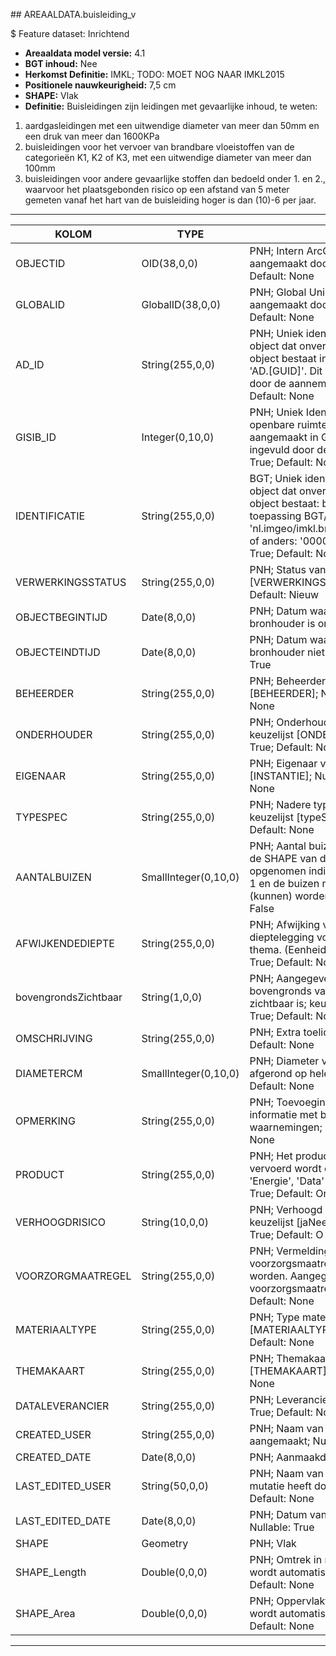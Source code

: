 ﻿﻿## AREAALDATA.buisleiding_v

$ Feature dataset: Inrichtend


* __Areaaldata model versie:__ 4.1
* __BGT inhoud:__ Nee
* __Herkomst Definitie:__ IMKL; TODO: MOET NOG NAAR IMKL2015
* __Positionele nauwkeurigheid:__ 7,5 cm
* __SHAPE:__ Vlak
* __Definitie:__ Buisleidingen zijn leidingen met gevaarlijke inhoud, te weten:
1. aardgasleidingen met een uitwendige diameter van meer dan 50mm en een druk van meer dan 1600KPa
2. buisleidingen voor het vervoer van brandbare vloeistoffen van de categorieën K1, K2 of K3, met een uitwendige diameter van meer dan 100mm
3. buisleidingen voor andere gevaarlijke stoffen dan bedoeld onder 1. en 2., waarvoor het plaatsgebonden risico op een afstand van 5 meter gemeten vanaf het hart van de buisleiding hoger is dan (10)-6 per jaar.

***

|KOLOM                               |TYPE                   |DEFINITIE|
|------                              |----                   |-----    |
|OBJECTID                            |OID(38,0,0)            |PNH; Intern ArcGIS Identificatienummer, aangemaakt door ArcGIS; Nullable: False; Default: None|
|GLOBALID                            |GlobalID(38,0,0)       |PNH; Global Unique Identifier,  aangemaakt door ArcGIS; Nullable: False; Default: None|
|AD_ID                               |String(255,0,0)        |PNH; Uniek identificatienummer voor het object dat onveranderlijk is zolang het object bestaat in Areaaldata: in format 'AD.[GUID]'. Dit moet worden ingevuld door de aannemer; Nullable: False; Default: None|
|GISIB_ID                            |Integer(0,10,0)        |PNH; Uniek Identificatienummer beheer openbare ruimte (GISIB), wordt aangemaakt in GISIB en mag niet worden ingevuld door de aannemer; Nullable: True; Default: None|
|IDENTIFICATIE                       |String(255,0,0)        |BGT; Uniek identificatienummer voor het object dat onveranderlijk is zolang het object bestaat: bevat indien van toepassing BGT/IMKL ID in format 'nl.imgeo/imkl.bronhouderscode.LokaalID' of anders: '00000'.LokaalID; Nullable: True; Default: None|
|VERWERKINGSSTATUS                   |String(255,0,0)        |PNH; Status van de gegevens; keuzelijst [VERWERKINGSSTATUS]; Nullable: False; Default: Nieuw|
|OBJECTBEGINTIJD                     |Date(8,0,0)            |PNH; Datum waarop het object bij de bronhouder is ontstaan; Nullable: True|
|OBJECTEINDTIJD                      |Date(8,0,0)            |PNH; Datum waarop het object bij de bronhouder niet meer geldig is; Nullable: True|
|BEHEERDER                           |String(255,0,0)        |PNH; Beheerder van het object; keuzelijst [BEHEERDER]; Nullable: True; Default: None|
|ONDERHOUDER                         |String(255,0,0)        |PNH; Onderhouder van het object; keuzelijst [ONDERHOUDER]; Nullable: True; Default: None|
|EIGENAAR                            |String(255,0,0)        |PNH; Eigenaar van het object; keuzelijst [INSTANTIE]; Nullable: True; Default: None|
|TYPESPEC                            |String(255,0,0)        |PNH; Nadere typering van het object; keuzelijst [typeSpecBUI]; Nullable: True; Default: None|
|AANTALBUIZEN                        |SmallInteger(0,10,0)   |PNH; Aantal buizen gerepresenteerd door de SHAPE van dit object. Wordt alleen opgenomen indien het aantal groter is dan 1 en de buizen niet als afzonderlijke lijnen (kunnen) worden weergegeven; Nullable: False|
|AFWIJKENDEDIEPTE                    |String(255,0,0)        |PNH; Afwijking van de gangbare dieptelegging voor een leiding van dit thema. (Eenheid cm? TODO; Nullable: True; Default: None|
|bovengrondsZichtbaar                |String(1,0,0)          |PNH; Aangegeven wordt of de buisleiding bovengronds vanaf het maaiveld zichtbaar is; keuzelijst [jaNee]; Nullable: True; Default: None|
|OMSCHRIJVING                        |String(255,0,0)        |PNH; Extra toelichting; Nullable: True; Default: None|
|DIAMETERCM                          |SmallInteger(0,10,0)   |PNH; Diameter van de buis in cm, afgerond op hele getallen; Nullable: False; Default: None|
|OPMERKING                           |String(255,0,0)        |PNH; Toevoeging van subjectieve informatie met betrekking tot opmerkelijke waarnemingen; Nullable: True; Default: None|
|PRODUCT                             |String(255,0,0)        |PNH; Het product dat door de leiding vervoerd wordt of kan worden vervoerd, 'Energie', 'Data' of 'Onbekend'; Nullable: True; Default: Onbekend|
|VERHOOGDRISICO                      |String(10,0,0)         |PNH; Verhoogd risico Ja/Nee/Onbekend; keuzelijst [jaNeeOnbekend]; Nullable: True; Default: O|
|VOORZORGMAATREGEL                   |String(255,0,0)        |PNH; Vermelding of er voorzorgsmaatregelen getroffen dienen te worden. Aangegeven wordt wat de voorzorgsmaatregel is; Nullable: True; Default: None|
|MATERIAALTYPE                       |String(255,0,0)        |PNH; Type materiaal; keuzelijst [MATERIAALTYPE]; Nullable: True; Default: None|
|THEMAKAART                          |String(255,0,0)        |PNH; Themakaart; keuzelijst [THEMAKAART]; Nullable: True; Default: None|
|DATALEVERANCIER                     |String(255,0,0)        |PNH; Leverancier van de data; Nullable: True; Default: None|
|CREATED_USER                        |String(255,0,0)        |PNH; Naam van gebruiker die de rij heeft aangemaakt; Nullable: True; Default: None|
|CREATED_DATE                        |Date(8,0,0)            |PNH; Aanmaakdatum; Nullable: True|
|LAST_EDITED_USER                    |String(50,0,0)         |PNH; Naam van gebruiker die de laatste mutatie heeft doorgevoerd; Nullable: True; Default: None|
|LAST_EDITED_DATE                    |Date(8,0,0)            |PNH; Datum van de laatste mutatie; Nullable: True|
|SHAPE                               |Geometry               |PNH; Vlak|
|SHAPE_Length                        |Double(0,0,0)          |PNH; Omtrek in meters, 5 decimalen. Dit wordt automatisch gevuld; Nullable: False; Default: None|
|SHAPE_Area                          |Double(0,0,0)          |PNH; Oppervlakte in m2, 5 decimalen. Dit wordt automatisch gevuld; Nullable: False; Default: None|

***
